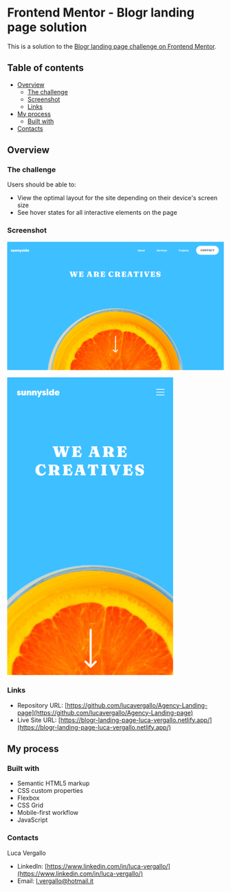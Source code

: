 # Frontend Mentor - Blogr landing page solution

This is a solution to the [Blogr landing page challenge on Frontend Mentor](https://www.frontendmentor.io/challenges/sunnyside-agency-landing-page-7yVs3B6ef).  

## Table of contents

- [Overview](#overview)
  - [The challenge](#the-challenge)
  - [Screenshot](#screenshot)
  - [Links](#links)
- [My process](#my-process)
  - [Built with](#built-with)
- [Contacts](#contacts)



## Overview

### The challenge

Users should be able to:

- View the optimal layout for the site depending on their device's screen size
- See hover states for all interactive elements on the page

### Screenshot


![](./asset/images/preview_desktop.gif)

![](./asset/images/preview_mobile.gif)




### Links

- Repository URL: [https://github.com/lucavergallo/Agency-Landing-page](https://github.com/lucavergallo/Agency-Landing-page)
- Live Site URL: [https://blogr-landing-page-luca-vergallo.netlify.app/](https://blogr-landing-page-luca-vergallo.netlify.app/)

## My process

### Built with

- Semantic HTML5 markup
- CSS custom properties
- Flexbox
- CSS Grid
- Mobile-first workflow
- JavaScript


### Contacts

Luca Vergallo

- LinkedIn: [https://www.linkedin.com/in/luca-vergallo/](https://www.linkedin.com/in/luca-vergallo/)
- Email: l.vergallo@hotmail.it



